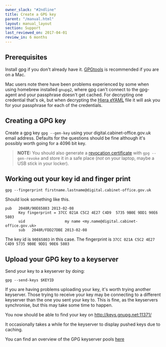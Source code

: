 ```yaml
---
owner_slack: "#2ndline"
title: Create a GPG key
parent: "/manual.html"
layout: manual_layout
section: Support
last_reviewed_on: 2017-04-01
review_in: 6 months
---
```


## Prerequisites

Install gpg if you don't already have it. [GPGtools](https://gpgtools.org/) is recommended if you are on a Mac.

Mac users note there have been problems experienced by some when using homebrew installed `gnupg2`, where gpg can't connect to the gpg-agent and your passphrase doesn't get cached. For decrypting one credential that's ok, but when decrypting the [Hiera eYAML](encrypted-hiera-data.html) file it will ask you for your passphrase for each of the credentials.

## Creating a GPG key

Create a gpg key `gpg --gen-key` using your
digital.cabinet-office.gov.uk email address. Defaults for the questions
should be fine although it's possibly worth going for a 4096 bit key.

> **NOTE:**
> You should also generate a [revocation
> certificate](http://www.dewinter.com/gnupg_howto/english/GPGMiniHowto-3.html#ss3.4)
> with `gpg --gen-revoke` and store it in a safe place (*not* on your
> laptop, maybe a USB stick in your locker).

## Working out your key id and finger print

```
gpg --fingerprint firstname.lastname@digital.cabinet-office.gov.uk
```

Should look something like this.

```
pub   2048R/90E65803 2013-02-08
      Key fingerprint = 37CC 021A C5C2 4E27 C4D9  5735 9B0E 9DD1 90E6 5803
      uid                  my name <my.name@digital.cabinet-office.gov.uk>
      sub   2048R/FDD27DBE 2013-02-08
```

The key id is `90E65803` in this case. The fingerprint is `37CC 021A C5C2
4E27 C4D9 5735 9B0E 9DD1 90E6 5803`

## Upload your GPG key to a keyserver

Send your key to a keyserver by doing:

```
gpg --send-keys $KEYID
```
If you are having problems uploading your key, it's worth trying another keyserver. Those trying to receive your key may be connecting to a different keyserver than the one you sent your key to. This is fine, as the keyservers synchronise, but this may take some time to happen.

You now should be able to find your key on <http://keys.gnupg.net:11371/>

It occasionally takes a while for the keyserver to display pushed keys due to caching.

You can find an overview of the GPG keyserver pools [here](https://sks-keyservers.net/overview-of-pools.php)
